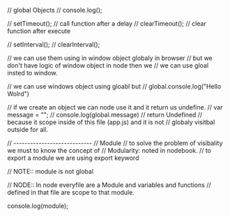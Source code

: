 // global Objects
// console.log(); 

// setTimeout(); // call function after a delay
// clearTimeout(); // clear function after execute

// setInterval(); 
// clearInterval();

// we can use them using in window object globaly in browser
// but we don't have logic of window object in node then we 
// we can use gloal insted to window.

// we can use windows object using gloabl but
// global.console.log("Hello Wolrd")

// if we create an object we can node use it and it return us undefine.
// var message = "";
// console.log(global.message) // return Undefined
// because it scope inside of this file (app.js) and it is not 
// globaly visitbal outside for all.

// ----------------------------
// Module
// to solve the problem of visibality we must to know the concept of
// Modularity: noted in nodebook.
// to export a module we are using export keyword

// NOTE:: module is not global

// NODE:: In node everyfile are a Module and variables and functions
// defined in that file are scope to that module.

console.log(module);